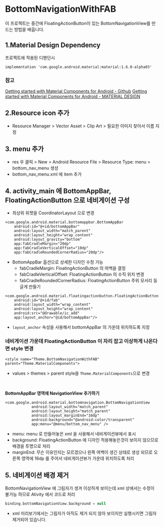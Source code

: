 # BottomNavigationWithFAB
이 프로젝트는 중간에 FloatingActionButton이 있는 BottomNavigationView를 만드는 방법을 배웁니다.

## 1.Material Design Dependency

프로젝트에 적용된 디펜던시
```
implementation 'com.google.android.material:material:1.6.0-alpha03'
```

### 참고
[Getting started with Material Components for Android - Github](https://github.com/material-components/material-components-android/blob/master/docs/getting-started.md)
[Getting started with Material Components for Android - MATERIAL DESIGN](https://material.io/develop/android/docs/getting-started)

## 2.Resource icon 추가
- Resource Manager > Vector Asset > Clip Art > 필요한 이미지 찾아서 이름 지정

## 3. menu 추가
- res 우 클릭 > New > Android Resource File > Resource Type: menu > bottom_nav_menu 생성
- bottom_nav_menu.xml 에 item 추가

## 4. activity_main 에 BottomAppBar, FloatingActionButton 으로 네비게이션 구성
- 최상위 위젯을 CoordinatorLayout 으로 변경

```
<com.google.android.material.bottomappbar.BottomAppBar
    android:id="@+id/bottomAppBar"
    android:layout_width="match_parent"
    android:layout_height="wrap_content"
    android:layout_gravity="bottom"
    app:fabCradleMargin="20dp"
    app:fabCradleVerticalOffset="10dp"
    app:fabCradleRoundedCornerRadius="20dp"/>
```
- BottomAppBar 옵션으로 상세한 디자인 수정 가능
    - fabCradleMargin: FloatingActionButton 의 여백을 결정
    - fabCradleVerticalOffset: FloatingActionButton 의 수직 위치 변경
    - fabCradleRoundedCornerRadius: FloatingActionButton 주위 모서리 둥글게 만들기

```
<com.google.android.material.floatingactionbutton.FloatingActionButton
    android:id="@+id/fab"
    android:layout_width="wrap_content"
    android:layout_height="wrap_content"
    android:src="@drawable/ic_add"
    app:layout_anchor="@id/bottomAppBar"/>
```
- `layout_anchor` 속성을 사용해서 bottomAppBar 의 가운데 위치하도록 지정

### 네비게이션 가운데 FloatingActionButton 이 자리 잡고 이상하게 나온다면 style 변경
```
<style name="Theme.BottomNavigationWithFAB" parent="Theme.MaterialComponents">
```

- values > themes > parent style을 `Theme.MaterialComponents`으로 변경

<br/>

**BottomAppBar 영역에 NavigationView 추가하기**

```
<com.google.android.material.bottomnavigation.BottomNavigationView
            android:layout_width="match_parent"
            android:layout_height="match_parent"
            android:layout_marginEnd="16dp"
            android:background="@android:color/transparent"
            app:menu="@menu/bottom_nav_menu" />
```

- menu: menu 로 만들어놓은 xml 을 사용해서 네비게이션뷰에서 표시
- background: FloatingActionButton 에 디자인 적용해놓은것이 보이지 않으므로 배경을 투명으로 처리
- marginEnd: 무슨 이유인지는 모르겠으나 왼쪽 여백이 생긴 상태로 생성 되므로 오른쪽 영역에 16dp 를 주어서 네비게이션뷰가 가운데 위치하도록 처리

## 5. 네비게이션 배경 제거
BottomNavigationView 에 그림자가 생겨 이상하게 보이는데 xml 상에서는 수정이 불가능 하므로 Ativity 에서 코드로 처리

```kotlin
binding.bottomNavigationView.background = null
```

- xml 미리보기에서는 그림자가 아직도 제거 되지 않아 보이지만 실행시키면 그림자 제거되어 있습니다.



